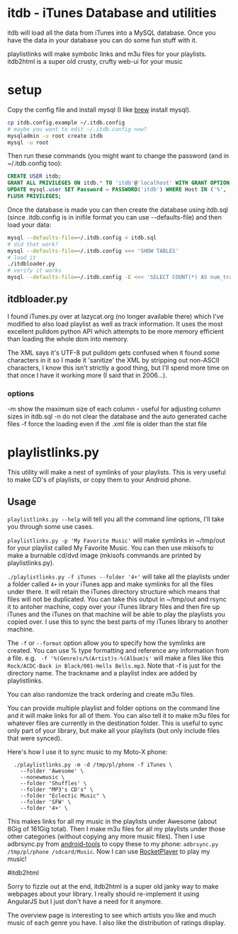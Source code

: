 # itdb - iTunes Database and utilities

itdb will load all the data from iTunes into a MySQL database.
Once you have the data in your database you can do some fun stuff with it.

playlistlinks will make symbolic links and m3u files for your playlists.
itdb2html is a super old crusty, crufty web-ui for your music

# setup

Copy the config file and install mysql (I like [brew](http://brew.sh/)
install mysql).

```bash
cp itdb.config.example ~/.itdb.config
# maybe you want to edit ~/.itdb.config now?
mysqladmin -u root create itdb
mysql -u root
```

Then run these commands (you might want to change the password (and in ~/.itdb.config too):
```sql
CREATE USER itdb;
GRANT ALL PRIVILEGES ON itdb.* TO 'itdb'@'localhost' WITH GRANT OPTION;
UPDATE mysql.user SET Password = PASSWORD('itdb') WHERE Host IN ('%', 'localhost') AND User = 'itdb';
FLUSH PRIVILEGES;
```

Once the database is made you can then create the database using itdb.sql
(since .itdb.config is in inifile format you can use --defaults-file) and then load your data:
```bash
mysql --defaults-file=~/.itdb.config < itdb.sql
# did that work?
mysql --defaults-file=~/.itdb.config <<< 'SHOW TABLES'
# load it
./itdbloader.py
# verify it works
mysql --defaults-file=~/.itdb.config -E <<< 'SELECT COUNT(*) AS num_tracks FROM tracks; SELECT COUNT(*) AS num_playlisys FROM playlists;' | fgrep -v '*****'
```

## itdbloader.py

I found iTunes.py over at lazycat.org (no longer available there)
which I've modified to also load playlist as well as track
information. It uses the most excellent pulldom python API which
attempts to be more memory efficient than loading the whole dom into
memory.

The XML says it's UTF-8 put pulldom gets confused when it found some
characters in it so I made it 'sanitize' the XML by stripping out
non-ASCII characters, I know this isn't strictly a good thing, but
I'll spend more time on that once I have it working more (I said that in 2006...).

### options

-m show the maximum size of each column - useful for adjusting column sizes in itdb.sql
-n do not clear the database and the auto generated cache files
-f force the loading even if the .xml file is older than the stat file

# playlistlinks.py

This utility will make a nest of symlinks of your playlists. This is
very useful to make CD's of playlists, or copy them to your Android
phone.

## Usage

`playlistlinks.py --help` will tell you all the command line options,
I'll take you through some use cases.

`playlistlinks.py -p 'My Favorite Music'` will make symlinks in
~/tmp/out for your playlist called My Favorite Music. You can then use
mkisofs to make a burnable cd/dvd image (mkisofs commands are printed
by playlistlinks.py).

`./playlistlinks.py -f iTunes --folder '4+'` will take all the
playlists under a folder called `4+` in your iTunes app and make
symlinks for all the files under there. It will retain the iTunes
directory structure which means that files will not be duplicated. You
can take this output in ~/tmp/out and rsync it to antoher machine,
copy over your iTunes library files and then fire up iTunes and the
iTunes on that machine will be able to play the playlists you copied
over. I use this to sync the best parts of my iTunes library to
another machine.

The `-f` or `--format` option allow you to specify how the symlinks are created. You can use % type formatting and reference any information from a file. e.g.
` -f '%(Genre)s/%(Artist)s-%(Album)s'` will make a files like this
`Rock/ACDC-Back in Black/001-Hells Bells.mp3`. Note that -f is just for the directory name. The trackname and a playlist index are added by playlistlinks.

You can also randomize the track ordering and create m3u files.

You can provide multiple playlist and folder options on the command
line and it will make links for all of them. You can also tell it to
make m3u files for whatever files are currently in the destination
folder. This is useful to sync only part of your library, but make all
your playlists (but only include files that were synced).

Here's how I use it to sync music to my Moto-X phone:

```
  ./playlistlinks.py -m -d /tmp/pl/phone -f iTunes \
    --folder 'Awesome' \
    --nonewmusic \
    --folder 'Shuffles' \
    --folder "MP3's CD's" \
    --folder "Eclectic Music" \
    --folder 'SFW' \
    --folder '4+' \
```

This makes links for all my music in the playlists under Awesome
(about 8Gig of 161Gig total). Then I make m3u files for all my
playlists under those other categories (without copying any more music
files).  Then I use adbrsync.py from
[android-tools](https://github.com/jsharkey/android-tools) to copy
these to my phone: `adbrsync.py /tmp/pl/phone /sdcard/Music`. Now I
can use [RocketPlayer](https://play.google.com/store/apps/details?id=com.jrtstudio.AnotherMusicPlayer) to play my music!

#itdb2html

Sorry to fizzle out at the end, itdb2html is a super old janky way to
make webpages about your library. I really should re-implement it
using AngularJS but I just don't have a need for it anymore.

The overview page is interesting to see which artists you like and
much music of each genre you have. I also like the distribution of
ratings display.
